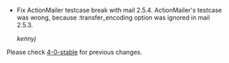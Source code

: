 * Fix ActionMailer testcase break with mail 2.5.4.
  ActionMailer's testcase was wrong, because :transfer_encoding option was ignored in mail 2.5.3.

  *kennyj*

Please check [4-0-stable](https://github.com/rails/rails/blob/4-0-stable/actionmailer/CHANGELOG.md) for previous changes.
